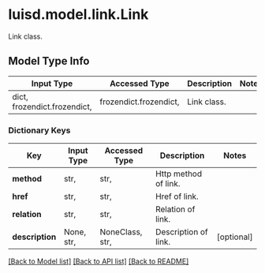 # luisd.model.link.Link

Link class.

## Model Type Info
Input Type | Accessed Type | Description | Notes
------------ | ------------- | ------------- | -------------
dict, frozendict.frozendict,  | frozendict.frozendict,  | Link class. | 

### Dictionary Keys
Key | Input Type | Accessed Type | Description | Notes
------------ | ------------- | ------------- | ------------- | -------------
**method** | str,  | str,  | Http method of link. | 
**href** | str,  | str,  | Href of link. | 
**relation** | str,  | str,  | Relation of link. | 
**description** | None, str,  | NoneClass, str,  | Description of link. | [optional] 

[[Back to Model list]](../../README.md#documentation-for-models) [[Back to API list]](../../README.md#documentation-for-api-endpoints) [[Back to README]](../../README.md)

